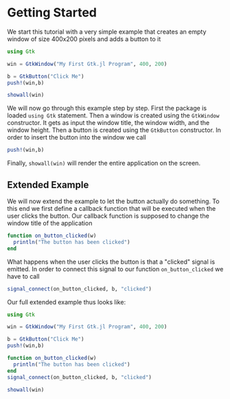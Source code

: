 # Getting Started

We start this tutorial with a very simple example that creates an empty window of size 400x200 pixels
and adds a button to it
```julia
using Gtk

win = GtkWindow("My First Gtk.jl Program", 400, 200)

b = GtkButton("Click Me")
push!(win,b)

showall(win)
```
We will now go through this example step by step. First the package is loaded `using Gtk` statement. Then a window is created using the `GtkWindow` constructor. It gets as input the window title, the window width, and the window height. Then a button is created using the `GtkButton` constructor. In order to insert the button into the window we call
```julia
push!(win,b)
```
Finally, `showall(win)` will render the entire application on the screen.

## Extended Example

We will now extend the example to let the button actually do something. To this end we first define a callback function that will be executed when the user clicks the button. Our callback function is supposed to change the window title of the application
```julia
function on_button_clicked(w)
  println("The button has been clicked")
end
```
What happens when the user clicks the button is that a "clicked" signal is emitted. In order to connect this signal to our function `on_button_clicked` we have to call
```julia
signal_connect(on_button_clicked, b, "clicked")
```
Our full extended example thus looks like:
```julia
using Gtk

win = GtkWindow("My First Gtk.jl Program", 400, 200)

b = GtkButton("Click Me")
push!(win,b)

function on_button_clicked(w)
  println("The button has been clicked")
end
signal_connect(on_button_clicked, b, "clicked")

showall(win)
```
